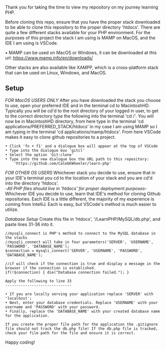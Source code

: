 Thank you for taking the time to view my repository on my journey learning PHP.

Before cloning this repo, ensure that you have the proper stack downloaded to be able to clone this repository to the proper directory 'htdocs'. There are quite a few different stacks available for your PHP environment. For the purposes of this project the stack I am using is MAMP on MacOS, and the IDE I am using is VSCode. 

  • MAMP can be used on MacOS or Windows, it can be downloaded at this url: 
      https://www.mamp.info/en/downloads/

Other stacks are also available like XAMPP, which is a cross-platform stack that can be used on Linux, Windows, and MacOS. 

Setup
----------------------------------------------------------------
 
*FOR MacOS USERS ONLY*
  After you have downloaded the stack you choose to use, open your preferred IDE and in the terminal cd to MacintoshHD. Typically you will be cd'd to the root directory of your logged in user, to get to the correct directory type the following into the terminal 'cd /'. You will now be in MacintoshHD directory, from here type in the terminal 'cd applications/PREFERRED_STACK/htdocs' in my case I am using MAMP so I am typing in the terminal 'cd applications/mamp/htdocs'. From here VSCode makes it easy to clone github repositories to a project. 

    • Click 'fn + f1' and a dialogue box will appear at the top of VSCode
    • Type into the dialogue box 'gitcl' 
    • Select the option 'Git:clone'
    • Type into the new dialogue box the URL path to this repository:
        'https://github.com/CalebEWheeler/learn-php'

*FOR OTHER OS USERS*
  Whichever stack you decide to use, ensure that in your IDE's terminal you cd to the location of your stack and you are cd'd into the directory 'htdocs'.  
  -*All PHP files should live in 'htdocs' for proper deployment purposes*-
  Whichever IDE you decide to use, learn that IDE's method for cloning Github repositories. Each IDE is a little different, the majority of my experience is coming from IntelliJ. Each is easy, but VSCode's method is much easier to utilize. 


*Database Setup*
  Create this file in 'htdocs', '/LearnPHP/MySQL/db.php', and paste lines 31-36 into it. 

    //mysqli_connect is PHP's method to connect to the MySQL database in the stacks
    //mysqli_connect will take in four parameters('SERVER', 'USERNAME', 'PASSWORD', 'DATABASE_NAME');
    $connection = mysqli_connect('SERVER', 'USERNAME', 'PASSWORD', 'DATABASE_NAME');

    //if will check if the connection is true and display a message in the browser if the connection is established.
    if(!$connection) { die("Database connection failed."); }

    Apply the following to line 33
    ------------------------------

    • If you are locally serving your application replace 'SERVER' with 'localhost';
    • Next, enter your database credentials. Replace 'USERNAME' with your username and 'PASSWORD' with your password.
    • Finally, replace the 'DATABASE_NAME' with your created database name for the application. 

    If you create the proper file path for the application the .gitignore file should not track the db.php file! If the db.php file is tracked, check your file path for the file and ensure it is correct.
    
Happy coding!